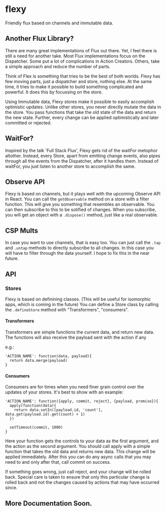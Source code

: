 # flexy

Friendly flux based on channels and immutable data.

## Another Flux Library?

There are many great implementations of Flux out there. Yet, I feel there is still a need for another take.
Most Flux implementations focus on the Dispatcher. Some put a lot of complications in Action Creators. Others, take a simple approach and reduce the number of parts.

Think of Flex is something that tries to be the best of both worlds. Flexy has few moving parts, just a dispatcher and store, nothing else. At the same time, it tries to make it possible to build something complicated and powerful. It does this by focussing on the store.

Using Immutable data, Flexy stores make it possible to easily accomplish optimistic updates. Unlike other stores, you never directly mutate the data in the store. You pass functions that take the old state of the data and return the new state. Further, every change can be applied optimistically and later committed or rejected.

## WaitFor?

Inspired by the talk 'Full Stack Flux', Flexy gets rid of the waitFor metophor altother. Instead, every Store, apart from emitting change events, also pipes through all the events from the Dispatcher, after it handles them. Instead of waitFor, you just listen to another store to accomplish the same.

## Observe API

Flexy is based on channels, but it plays well with the upcoming Observe API in React. You can call the `getObservable` method on a store with a filter function. This will give you something that resembles an observable. You can then subscribe to this to be sotified of changes. When you subscribe, you will get an object with a `.dispose()` method, just like a real observable.

## CSP Mults

In case you want to use channels, that is easy too. You can just call the `.tap` and `.untap` methods to directly subscribe to all changes. In this case you will have to filter through the data yourself. I hope to fix this in the near future.

## API

### Stores

Flexy is based on definining classes. (This will be useful for isomorphic apps, which is coming in the future) You can define a Store class by calling the 
`.defineStore` method with "Transformers", "consumers".

#### Transformers
Transformers are simple functions the current data, and return new data. The functions will also receive the payload sent with the action if any

e.g.:
```
'ACTION_NAME': function(data, payload){
  return data.merge(payload)
}
```

#### Consumers
Consumers are for times when you need finer grain control over the updates of your stores. It's best to show with an example:

```
'ACTION_NAME': function({apply, commit, reject}, {payload, promise}){
  apply(function(data){
    return data.setIn([payload.id, 'count'], data.get(payload.id).get(count) + 1)
  })

  setTimeout(commit, 1000)
}
```

Here your function gets the controls to your data as the first argument, and the action as the second argument.
You should call apply with a simple function that takes the old data and returns new data. This change will be applied immediately.
After this you can do any async calls that you may need to and only after that, call commit on success.

If something goes wrong, just call reject, and your change will be rolled back. Special care is taken to ensure that only this particular change is rolled back and not the changes caused by actions that may have occurred since.

## More Documentation Soon.


